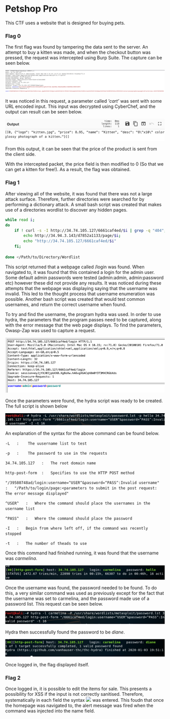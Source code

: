 # Petshop Pro

This CTF uses a website that is designed for buying pets.

### Flag 0

The first flag was found by tampering the data sent to the server. An attempt to buy a kitten was made, and when the checkout button was pressed, the request was intercepted using Burp Suite. The capture can be seen below.

!['The intercepted packet for the checkout request'](https://github.com/Av3rageJoe/CTFs/blob/master/HackerOneCTFs/Images/Screenshot%202020-01-02%20at%2022.42.33.png)

It was noticed in this request, a parameter called *'cart'*  was sent with some URL encoded input. This input was decrypted using CyberChef, and the output can result can be seen below.

!['Decoded cart parameter'](https://github.com/Av3rageJoe/CTFs/blob/master/HackerOneCTFs/Images/Screenshot%202020-01-02%20at%2022.46.07.png)

From this output, it can be seen that the price of the product is sent from the client side.

With the intercepted packet, the price field is then modified to 0 (So that we can get a kitten for free!). As a result, the flag was obtained.

### Flag 1

After viewing all of the website, it was found that there was not a large attack surface. Therefore, further directories were searched for by performing a dictionary attack. A small bash script was created that makes use of a directories wordlist to discover any hidden pages.

```bash
while read i;
do
	if ! curl -s -I http://34.74.105.127/6661caf4ed/$i | grep -q "404"; then
		echo http://34.94.3.143/d7852a1133/page/$i;
		echo "http://34.74.105.127/6661caf4ed/$i"
	fi;
	
done </Path/to/Directory/Wordlist
```

This script returned that a webpage called /login was found. When navigated to, it was found that this contained a login for the admin user. Some default admin passwords were tested (admin:admin, admin:password etc) however these did not provide any results. It was noticed during these attempts that the webpage was displaying saying that the username was invalid. This led to the thought process that username enumeration was possible. Another bash script was created that would test common usernames, and return the correct username when found.

To try and find the username, the program hydra was used. In order to use hydra, the parameters that the program passes need to be captured, along with the error message that the web page displays. To find the parameters, Owasp-Zap was used to capture a request.

!['Owasp-Zap /login request'](https://github.com/Av3rageJoe/CTFs/blob/master/HackerOneCTFs/Images/Screenshot%202020-01-03%20at%2012.58.11.png)

Once the parameters were found, the hydra script was ready to be created. The full script is shown below

!['hydra command'](https://github.com/Av3rageJoe/CTFs/blob/master/HackerOneCTFs/Images/Screenshot%202020-01-03%20at%2019.22.57.png)

An explanation of the syntax for the above command can be found below.

  `-L   :    The uusername list to test`
  
  `-p   :    The password to use in the requests`
  
  `34.74.105.127   :   The root domain name`
  
  `http-post-form  :   Specifies to use the HTTP POST method`
  
  `"/39580748ad/login:username=^USER^&password=^PASS^:Invalid username"  :   "/Path/to/login/page:<parameters to submit in the post request: The error message displayed"`
  
  `^USER^   :   Where the command should place the usernames in the username list`
  
  `^PASS^   :   Where the command should place the password`
  
  `-I   :   Begin from where left off, if the command was recently stopped`
  
  `-t   :   The number of theads to use`

Once this command had finished running, it was found that the username was *carmelina*.

!['hydra finding the username'](https://github.com/Av3rageJoe/CTFs/blob/master/HackerOneCTFs/Images/Screenshot%202020-01-03%20at%2019.38.22.png)

Once the username was found, the password needed to be found. To do this, a very similar command was used as previously except for the fact that the username was set to carmelina, and the password made use of a password list. This request can be seen below. 

!['hydra command to find the password'](https://github.com/Av3rageJoe/CTFs/blob/master/HackerOneCTFs/Images/Screenshot%202020-01-03%20at%2020.03.39.png)

Hydra then successfully found the password to be *diane*.

!['hydra finding the password'](https://github.com/Av3rageJoe/CTFs/blob/master/HackerOneCTFs/Images/Screenshot%202020-01-03%20at%2020.05.10.png)

Once logged in, the flag displayed itself.

### Flag 2

Once logged in, it is possible to edit the items for sale. This presents a possibility for XSS if the input is not correctly sanitised. Therefore, systematically in each field the syntax *<img src='x' onerror=alert(1)>* was entered. This foudn that once the homepage was navigated to, the alert message was fired when the command was injected into the name field.
